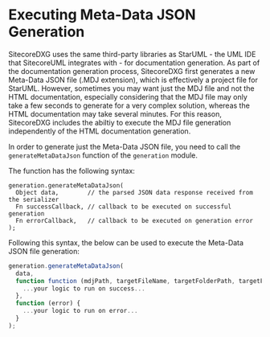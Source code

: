# Executing Meta-Data JSON Generation

SitecoreDXG uses the same third-party libraries as StarUML - the UML IDE that SitecoreUML integrates with - for documentation generation. As part of the documentation generation process, SitecoreDXG first generates a new Meta-Data JSON file \(.MDJ extension\), which is effectively a project file for StarUML. However, sometimes you may want just the MDJ file and not the HTML documentation, especially considering that the MDJ file may only take a few seconds to generate for a very complex solution, whereas the HTML documentation may take several minutes. For this reason, SitecoreDXG includes the abiltiy to execute the MDJ file generation independently of the HTML documentation generation.

In order to generate just the Meta-Data JSON file, you need to call the `generateMetaDataJson` function of the `generation` module.

The function has the following syntax:

```text
generation.generateMetaDataJson(
  Object data,        // the parsed JSON data response received from the serializer
  Fn successCallback, // callback to be executed on successful generation
  Fn errorCallback,   // callback to be executed on generation error
);
```

Following this syntax, the below can be used to execute the Meta-Data JSON file generation:

```javascript
generation.generateMetaDataJson(
  data,
  function function (mdjPath, targetFileName, targetFolderPath, targetFilePath) {
    ...your logic to run on success...
  },
  function (error) {
    ...your logic to run on error...
  }
);
```

